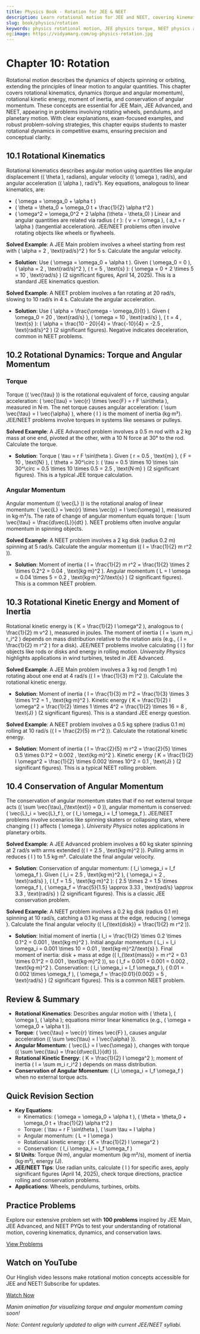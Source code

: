 ```yaml
---
title: Physics Book - Rotation for JEE & NEET
description: Learn rotational motion for JEE and NEET, covering kinematics, dynamics, torque, angular momentum, and conservation laws, with practice MCQs.
slug: book/physics/rotation
keywords: physics rotational motion, JEE physics torque, NEET physics angular momentum, moment of inertia physics
og:image: https://vidyamarg.com/og-physics-rotation.jpg
---
```


# Chapter 10: Rotation

Rotational motion describes the dynamics of objects spinning or orbiting, extending the principles of linear motion to angular quantities. This chapter covers rotational kinematics, dynamics (torque and angular momentum), rotational kinetic energy, moment of inertia, and conservation of angular momentum. These concepts are essential for JEE Main, JEE Advanced, and NEET, appearing in problems involving rotating wheels, pendulums, and planetary motion. With clear explanations, exam-focused examples, and robust problem-solving strategies, this chapter equips students to master rotational dynamics in competitive exams, ensuring precision and conceptual clarity.

## 10.1 Rotational Kinematics

Rotational kinematics describes angular motion using quantities like angular displacement (\( \theta \), radians), angular velocity (\( \omega \), rad/s), and angular acceleration (\( \alpha \), rad/s²). Key equations, analogous to linear kinematics, are:
- \( \omega = \omega_0 + \alpha t \)
- \( \theta = \theta_0 + \omega_0 t + \frac{1}{2} \alpha t^2 \)
- \( \omega^2 = \omega_0^2 + 2 \alpha (\theta - \theta_0) \)
Linear and angular quantities are related via radius \( r \): \( v = r \omega \), \( a_t = r \alpha \) (tangential acceleration). JEE/NEET problems often involve rotating objects like wheels or flywheels.

**Solved Example**: A JEE Main problem involves a wheel starting from rest with \( \alpha = 2 \, \text{rad/s}^2 \) for 5 s. Calculate the angular velocity.
- **Solution**: Use \( \omega = \omega_0 + \alpha t \). Given \( \omega_0 = 0 \), \( \alpha = 2 \, \text{rad/s}^2 \), \( t = 5 \, \text{s} \): \( \omega = 0 + 2 \times 5 = 10 \, \text{rad/s} \) (2 significant figures, April 14, 2025). This is a standard JEE kinematics question.

**Solved Example**: A NEET problem involves a fan rotating at 20 rad/s, slowing to 10 rad/s in 4 s. Calculate the angular acceleration.
- **Solution**: Use \( \alpha = \frac{\omega - \omega_0}{t} \). Given \( \omega_0 = 20 \, \text{rad/s} \), \( \omega = 10 \, \text{rad/s} \), \( t = 4 \, \text{s} \): \( \alpha = \frac{10 - 20}{4} = \frac{-10}{4} = -2.5 \, \text{rad/s}^2 \) (2 significant figures). Negative indicates deceleration, common in NEET problems.

## 10.2 Rotational Dynamics: Torque and Angular Momentum

### Torque
Torque (\( \vec{\tau} \)) is the rotational equivalent of force, causing angular acceleration: \( \vec{\tau} = \vec{r} \times \vec{F} = r F \sin\theta \), measured in N·m. The net torque causes angular acceleration: \( \sum \vec{\tau} = I \vec{\alpha} \), where \( I \) is the moment of inertia (kg·m²). JEE/NEET problems involve torques in systems like seesaws or pulleys.

**Solved Example**: A JEE Advanced problem involves a 0.5 m rod with a 2 kg mass at one end, pivoted at the other, with a 10 N force at 30° to the rod. Calculate the torque.
- **Solution**: Torque \( \tau = r F \sin\theta \). Given \( r = 0.5 \, \text{m} \), \( F = 10 \, \text{N} \), \( \theta = 30^\circ \): \( \tau = 0.5 \times 10 \times \sin 30^\circ = 0.5 \times 10 \times 0.5 = 2.5 \, \text{N·m} \) (2 significant figures). This is a typical JEE torque calculation.

### Angular Momentum
Angular momentum (\( \vec{L} \)) is the rotational analog of linear momentum: \( \vec{L} = \vec{r} \times \vec{p} = I \vec{\omega} \), measured in kg·m²/s. The rate of change of angular momentum equals torque: \( \sum \vec{\tau} = \frac{d\vec{L}}{dt} \). NEET problems often involve angular momentum in spinning objects.

**Solved Example**: A NEET problem involves a 2 kg disk (radius 0.2 m) spinning at 5 rad/s. Calculate the angular momentum (\( I = \frac{1}{2} m r^2 \)).
- **Solution**: Moment of inertia \( I = \frac{1}{2} m r^2 = \frac{1}{2} \times 2 \times 0.2^2 = 0.04 \, \text{kg·m}^2 \). Angular momentum \( L = I \omega = 0.04 \times 5 = 0.2 \, \text{kg·m}^2/\text{s} \) (2 significant figures). This is a common NEET problem.

## 10.3 Rotational Kinetic Energy and Moment of Inertia

Rotational kinetic energy is \( K = \frac{1}{2} I \omega^2 \), analogous to \( \frac{1}{2} m v^2 \), measured in joules. The moment of inertia \( I = \sum m_i r_i^2 \) depends on mass distribution relative to the rotation axis (e.g., \( I = \frac{1}{2} m r^2 \) for a disk). JEE/NEET problems involve calculating \( I \) for objects like rods or disks and energy in rolling motion. *University Physics* highlights applications in wind turbines, tested in JEE Advanced.

**Solved Example**: A JEE Main problem involves a 3 kg rod (length 1 m) rotating about one end at 4 rad/s (\( I = \frac{1}{3} m l^2 \)). Calculate the rotational kinetic energy.
- **Solution**: Moment of inertia \( I = \frac{1}{3} m l^2 = \frac{1}{3} \times 3 \times 1^2 = 1 \, \text{kg·m}^2 \). Kinetic energy \( K = \frac{1}{2} I \omega^2 = \frac{1}{2} \times 1 \times 4^2 = \frac{1}{2} \times 16 = 8 \, \text{J} \) (2 significant figures). This is a standard JEE energy question.

**Solved Example**: A NEET problem involves a 0.5 kg sphere (radius 0.1 m) rolling at 10 rad/s (\( I = \frac{2}{5} m r^2 \)). Calculate the rotational kinetic energy.
- **Solution**: Moment of inertia \( I = \frac{2}{5} m r^2 = \frac{2}{5} \times 0.5 \times 0.1^2 = 0.002 \, \text{kg·m}^2 \). Kinetic energy \( K = \frac{1}{2} I \omega^2 = \frac{1}{2} \times 0.002 \times 10^2 = 0.1 \, \text{J} \) (2 significant figures). This is a typical NEET rolling problem.

## 10.4 Conservation of Angular Momentum

The conservation of angular momentum states that if no net external torque acts (\( \sum \vec{\tau}_{\text{ext}} = 0 \)), angular momentum is conserved: \( \vec{L}_i = \vec{L}_f \), or \( I_i \omega_i = I_f \omega_f \). JEE/NEET problems involve scenarios like spinning skaters or collapsing stars, where changing \( I \) affects \( \omega \). *University Physics* notes applications in planetary orbits.

**Solved Example**: A JEE Advanced problem involves a 60 kg skater spinning at 2 rad/s with arms extended (\( I = 2.5 \, \text{kg·m}^2 \)). Pulling arms in reduces \( I \) to 1.5 kg·m². Calculate the final angular velocity.
- **Solution**: Conservation of angular momentum: \( I_i \omega_i = I_f \omega_f \). Given \( I_i = 2.5 \, \text{kg·m}^2 \), \( \omega_i = 2 \, \text{rad/s} \), \( I_f = 1.5 \, \text{kg·m}^2 \): \( 2.5 \times 2 = 1.5 \times \omega_f \), \( \omega_f = \frac{5}{1.5} \approx 3.33 \, \text{rad/s} \approx 3.3 \, \text{rad/s} \) (2 significant figures). This is a classic JEE conservation problem.

**Solved Example**: A NEET problem involves a 0.2 kg disk (radius 0.1 m) spinning at 10 rad/s, catching a 0.1 kg mass at the edge, reducing \( \omega \). Calculate the final angular velocity (\( I_{\text{disk}} = \frac{1}{2} m r^2 \)).
- **Solution**: Initial moment of inertia \( I_i = \frac{1}{2} \times 0.2 \times 0.1^2 = 0.001 \, \text{kg·m}^2 \). Initial angular momentum \( L_i = I_i \omega_i = 0.001 \times 10 = 0.01 \, \text{kg·m}^2/\text{s} \). Final moment of inertia: disk + mass at edge (\( I_{\text{mass}} = m r^2 = 0.1 \times 0.1^2 = 0.001 \, \text{kg·m}^2 \)), so \( I_f = 0.001 + 0.001 = 0.002 \, \text{kg·m}^2 \). Conservation: \( I_i \omega_i = I_f \omega_f \), \( 0.01 = 0.002 \times \omega_f \), \( \omega_f = \frac{0.01}{0.002} = 5 \, \text{rad/s} \) (2 significant figures). This is a common NEET problem.

## Review & Summary
- **Rotational Kinematics**: Describes angular motion with \( \theta \), \( \omega \), \( \alpha \); equations mirror linear kinematics (e.g., \( \omega = \omega_0 + \alpha t \)).
- **Torque**: \( \vec{\tau} = \vec{r} \times \vec{F} \), causes angular acceleration (\( \sum \vec{\tau} = I \vec{\alpha} \)).
- **Angular Momentum**: \( \vec{L} = I \vec{\omega} \), changes with torque (\( \sum \vec{\tau} = \frac{d\vec{L}}{dt} \)).
- **Rotational Kinetic Energy**: \( K = \frac{1}{2} I \omega^2 \); moment of inertia \( I = \sum m_i r_i^2 \) depends on mass distribution.
- **Conservation of Angular Momentum**: \( I_i \omega_i = I_f \omega_f \) when no external torque acts.

## Quick Revision Section
- **Key Equations**:
  - Kinematics: \( \omega = \omega_0 + \alpha t \), \( \theta = \theta_0 + \omega_0 t + \frac{1}{2} \alpha t^2 \)
  - Torque: \( \tau = r F \sin\theta \), \( \sum \tau = I \alpha \)
  - Angular momentum: \( L = I \omega \)
  - Rotational kinetic energy: \( K = \frac{1}{2} I \omega^2 \)
  - Conservation: \( I_i \omega_i = I_f \omega_f \)
- **SI Units**: Torque (N·m), angular momentum (kg·m²/s), moment of inertia (kg·m²), energy (J).
- **JEE/NEET Tips**: Use radian units, calculate \( I \) for specific axes, apply significant figures (April 14, 2025), check torque directions, practice rolling and conservation problems.
- **Applications**: Wheels, pendulums, turbines, orbits.

## Practice Problems
Explore our extensive problem set with **100 problems** inspired by JEE Main, JEE Advanced, and NEET PYQs to test your understanding of rotational motion, covering kinematics, dynamics, and conservation laws.

[View Problems](./problems.md)

<!-- [View Solutions](/books/physics/rotation/solutions) -->

## Watch on YouTube
Our Hinglish video lessons make rotational motion concepts accessible for JEE and NEET! Subscribe for updates.

[Watch Now](https://www.youtube.com/@VidyaMargbyRaviShankar-w9u) <!-- Update with specific video link when available -->

*Manim animation for visualizing torque and angular momentum coming soon!*

*Note: Content regularly updated to align with current JEE/NEET syllabi.*